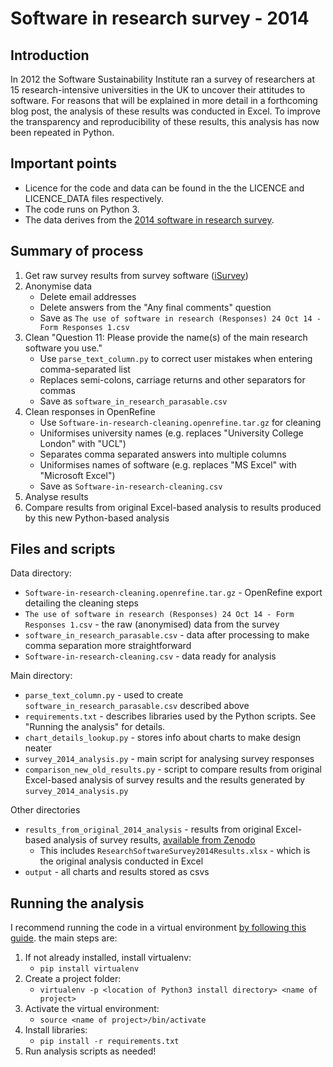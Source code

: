 # Software in research survey - 2014

## Introduction

In 2012 the Software Sustainability Institute ran a survey of researchers at 15 research-intensive universities in the UK to uncover their attitudes to software. For reasons that will be explained in more detail in a forthcoming blog post, the analysis of these results was conducted in Excel. To improve the transparency and reproducibility of these results, this analysis has now been repeated in Python.

## Important points

* Licence for the code and data can be found in the the LICENCE and LICENCE_DATA files respectively.
* The code runs on Python 3.
* The data derives from the [2014 software in research survey](http://dx.doi.org/10.5281/zenodo.14809).

## Summary of process

1. Get raw survey results from survey software ([iSurvey](https://www.isurvey.soton.ac.uk/))
1. Anonymise data
    * Delete email addresses
    * Delete answers from the "Any final comments" question
    * Save as ```The use of software in research (Responses) 24 Oct 14 - Form Responses 1.csv```
1. Clean "Question 11: Please provide the name(s) of the main research software you use."
    * Use ```parse_text_column.py``` to correct user mistakes when entering comma-separated list
    * Replaces semi-colons, carriage returns and other separators for commas
    * Save as ```software_in_research_parasable.csv```
1. Clean responses in OpenRefine
    * Use ```Software-in-research-cleaning.openrefine.tar.gz``` for cleaning
    * Uniformises university names (e.g. replaces "University College London" with "UCL")
    * Separates comma separated answers into multiple columns
    * Uniformises names of software (e.g. replaces "MS Excel" with "Microsoft Excel")
    * Save as ```Software-in-research-cleaning.csv```
1. Analyse results
1. Compare results from original Excel-based analysis to results produced by this new Python-based analysis
 
## Files and scripts

Data directory:
* ```Software-in-research-cleaning.openrefine.tar.gz``` - OpenRefine export detailing the cleaning steps
* ```The use of software in research (Responses) 24 Oct 14 - Form Responses 1.csv``` - the raw (anonymised) data from the survey
* ```software_in_research_parasable.csv``` - data after processing to make comma separation more straightforward
* ```Software-in-research-cleaning.csv``` - data ready for analysis

Main directory:
* ```parse_text_column.py``` - used to create ```software_in_research_parasable.csv``` described above
* ```requirements.txt``` - describes libraries used by the Python scripts. See "Running the analysis" for details.
* ```chart_details_lookup.py``` - stores info about charts to make design neater
* ```survey_2014_analysis.py``` - main script for analysing survey responses
* ```comparison_new_old_results.py``` - script to compare results from original Excel-based analysis of survey results and the results generated by ```survey_2014_analysis.py```

Other directories
* ```results_from_original_2014_analysis``` - results from original Excel-based analysis of survey results, [available from Zenodo](http://dx.doi.org/10.5281/zenodo.14809)
    * This includes ```ResearchSoftwareSurvey2014Results.xlsx``` - which is the original analysis conducted in Excel
* ```output``` - all charts and results stored as csvs

## Running the analysis

I recommend running the code in a virtual environment [by following this guide](http://docs.python-guide.org/en/latest/dev/virtualenvs/). the main steps are:

1. If not already installed, install virtualenv:
   * ```pip install virtualenv```
1. Create a project folder:
   * ```virtualenv -p <location of Python3 install directory> <name of project>```
1. Activate the virtual environment:
   * ```source <name of project>/bin/activate ```
1. Install libraries:
   * ```pip install -r requirements.txt ```
1. Run analysis scripts as needed!



